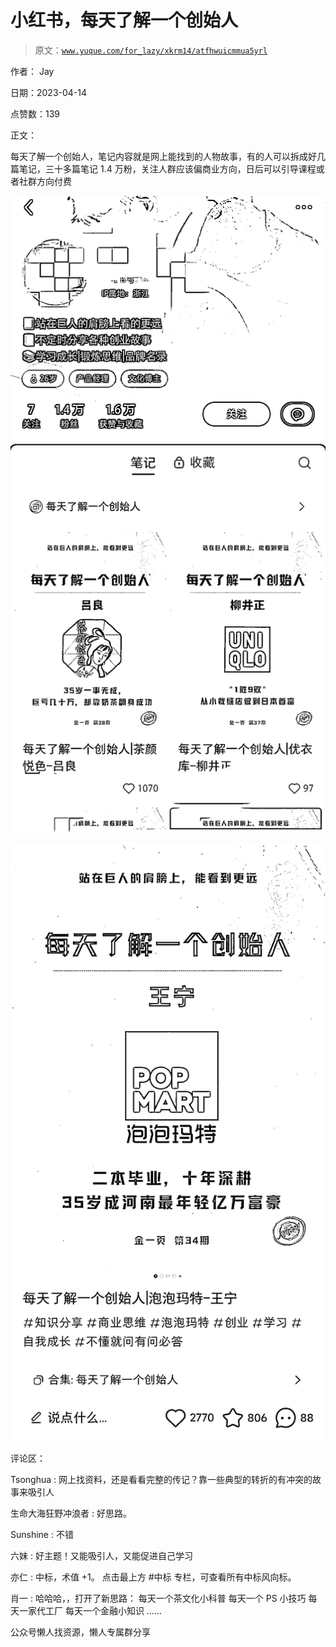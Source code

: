 # 小红书，每天了解一个创始人

> 原文：[`www.yuque.com/for_lazy/xkrm14/atfhwuicmmua5yrl`](https://www.yuque.com/for_lazy/xkrm14/atfhwuicmmua5yrl)

作者： Jay

日期：2023-04-14

点赞数：139

正文：

每天了解一个创始人，笔记内容就是网上能找到的人物故事，有的人可以拆成好几篇笔记，三十多篇笔记 1.4 万粉，关注人群应该偏商业方向，日后可以引导课程或者社群方向付费

![](img/2c3f4bbbfdcd35d230b55bf8f2bae510.png)

![](img/4ca54c2c03b0b6b1636d8b5e2c641fda.png)

评论区：

Tsonghua : 网上找资料，还是看看完整的传记？靠一些典型的转折的有冲突的故事来吸引人

生命大海狂野冲浪者 : 好思路。

Sunshine : 不错

六妹 : 好主题！又能吸引人，又能促进自己学习

亦仁 : 中标，术值 +1。 点击最上方 #中标 专栏，可查看所有中标风向标。

肖一 : 哈哈哈，，打开了新思路： 每天一个茶文化小科普 每天一个 PS 小技巧 每天一家代工厂 每天一个金融小知识 ……

公众号懒人找资源，懒人专属群分享


